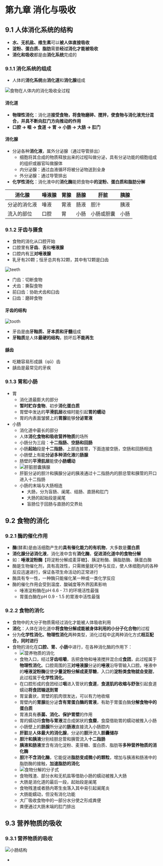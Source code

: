 # 第九章 消化与吸收

## 9.1 人体消化系统的结构

- **水、无机盐、维生素**可以**被人体直接吸收**
- **淀粉、蛋白质、脂肪**需要**经过消化才能被吸收**
- **消化和吸收**都是由**消化系统**完成的

### 9.1.1 消化系统的组成

- 人体的**消化系统**由**消化道**和**消化腺**组成

![食物在人体内的消化吸收全过程](https://pic1.zhimg.com/6db656283c67bdd04cfc23529d428426_1440w.jpg?source=172ae18b)

#### 消化道

- **物理性消化**：消化道**接受食物，将食物磨碎、搅拌，使食物与消化液充分混合，并具不断向肛门方向推动的作用**
- **口腔 → 咽 → 食道 → 胃 → 小肠 → 大肠 → 肛门**

#### 消化腺

- 分泌各种**消化液**，属外分泌腺（通过导管排出）
  - 细胞将其合成的物质释放出来的过程叫做分泌，具有分泌功能的细胞组成的组织或器官叫做腺体
  - 内分泌腺：通过血液循环将被分泌物送到全身
  - 外分泌腺：通过导管排出
- **化学性消化**：消化液中的**消化酶**能把食物中**的淀粉、蛋白质和脂肪分解**

| 消化腺       | 唾液腺 | 胃腺 | 肠腺 | 肝脏       | 胰腺 |
| ------------ | ------ | ---- | ---- | ---------- | ---- |
| 分泌的消化液 | 唾液   | 胃液 | 肠液 | 胆汁       | 胰液 |
| 流入的部位   | 口腔   | 胃   | 小肠 | 小肠或胆囊 | 小肠 |

### 9.1.2 牙齿与摄食

- 食物的消化从口腔开始
- 口腔里有**牙齿**、**舌**和**唾液腺**
- 口腔内有**三对唾液腺**
- 乳牙有20颗；恒牙总共有32颗，其中有12颗是臼齿

![teeth](https://i.ibb.co/bBCRfbL/teeth.png)

- 门齿：切断食物
- 犬齿：撕裂食物
- 前臼齿：协助犬齿和臼齿
- 臼齿：磨碎食物                      

#### 牙齿的结构

![tooth](https://i.ibb.co/xhnqzzn/tooth.png)

- 牙齿是由**牙釉质、牙本质和牙髓**组成
- **牙釉质**是人体**最硬的结构**，损坏后**不能再生**

#### 龋齿

- 吃糖容易形成龋（qǔ）齿
- 龋齿是最常见的牙疾

### 9.1.3 胃和小肠

- 胃
  - 消化道最膨大的部分
  - **暂时贮存食物**、初步**消化蛋白质**
  - 胃壁中发达的**平滑肌层**收缩时能引起**胃的蠕动**
  - 胃的内表面皱襞上的**胃腺**能够**分泌胃液**
- 小肠
  - 消化道中最长的部分
  - 人体**消化食物和吸收营养物质**的场所
  - 小肠分为三段：**十二指肠、空肠和回肠**
  - 小肠**起始**段是**十二指肠**，上部连接胃，下面连接空肠，空肠和回肠相连
  - 小肠壁上有能**分泌多种消化液**的**肠腺**
  - 肠壁的**平滑肌层**能使**小肠蠕动**
  - ![肝脏胆囊胰腺](https://i.ibb.co/wM85tVq/image.png)
  - 肝脏分泌的胆汁和胰腺分泌的胰液通过十二指肠内的胆总管和胰管的开口进入十二指肠
  - 小肠的末端与大肠相连
    - 大肠，分为盲肠、阑尾、结肠、直肠和肛门
    - 大肠的起始段是阑尾
    - 盲肠位于回肠与直肠的交界处

## 9.2 食物的消化

### 9.2.1 酶的催化作用

- **酶**(酵素)是由活细胞产生的**具有催化能力的有机物**，大多数是**蛋白质**
- **消化腺分泌消化液**，消化液中含有**消化酶**，**促进消化道中的食物分解**
- 如：**唾液淀粉酶**【将淀粉分解成麦芽糖】、胰淀粉酶、胰脂肪酶、胰蛋白酶
- 酶是生物催化剂，具有高效性，只需微量就可参与反应，使人体细胞内的各种反应迅速进行，保证各项生命活动的正常进行
- 酶具有专一性，一种酶只能催化某一种或一类化学反应
- 酶的催化作用会受到温度、酸碱度等外界因素影响
  - 唾液淀粉酶在pH 6.6 - 7.1 的环境活性最强
  - 胃蛋白酶在pH 0.9 - 1.5 的胃液中活性最强

### 9.2.2 食物的消化

- 食物中的大分子物质需经过消化才能被人体吸收利用
- **消化**：人体在消化道中**将食物分解成能被身体利用的小分子化合物**的过程
- 分为**化学性消化、物理性消化**两种类型，消化过程中这两种消化方式**相互配合，同时进行**
- 食物的消化在**口腔、胃、小肠**中进行，在各种消化酶的作用下：
  - ![营养物质的消化](https://i.ibb.co/fSNNrZz/image.png)
  - 食物入口，经过**牙齿咀嚼**，舌把食物和唾液搅拌混合成**食团**，此过程属于**物理性消化**。口腔周围的**三对唾液腺**分泌的**唾液**沿导管输入口腔。唾液中的**唾液淀粉酶**促使**少量淀粉分解成麦芽糖**，入口的**淀粉类食物就会变甜**，此过程属于**化学性消化**。
  - 在口腔形成的食团经过**咽**进入管状的**食道**，**食道肌的收缩与舒张**引起食道蠕动**将食团输送到胃**
  - 胃呈囊状，胃壁的肌肉很发达，可以有力地收缩
  - 胃壁内的**胃腺**能分泌**含有胃蛋白酶的胃液**，有助于胃蛋白酶**分解食物中的蛋白质**
  - 胃液具有**杀菌、消化、保护胃壁**的作用
  - 胃的蠕动将**食物与胃液**混合成粥状的**食糜**，食糜借助胃的蠕动被推入小肠
  - 小肠壁上的**肠腺**所分泌的**肠液**直接流入小肠腔内
  - **肝脏**是**人体最大的消化腺**，分泌的**胆汁**流入**胆囊储存**
  - **胆汁和胰液**分别经胆总管和胰管流入**十二指肠**
  - **胰液和肠液**里含有消化淀粉、麦芽糖、蛋白质、脂肪等**多种营养物质的消化酶**
  - **胆汁不含消化酶**，它能促进**脂肪变成微小的颗粒**，增加与胰液和肠液中的脂肪酶的接触，**加速脂肪的消化**
  - ![食物分解的分子式](https://i.ibb.co/RCQ7sj8/image.png)
  - 食物残渣、部分水和无机盐等借助小肠的蠕动被推入大肠
  - 大肠是消化道的最后一段，起始段是阑尾
  - 食物残渣或者肠内寄生虫落入其中易引起阑尾炎
  - 大肠能蠕动，但没有消化功能
  - 大厂吸收食物中的一部分水分使之形成粪便
  - 粪便通过大肠末端的肛门排出

## 9.3 营养物质的吸收

### 9.3.1 营养物质的吸收

![小肠结构](https://i.ibb.co/PWVVtrT/image.png)

- 
